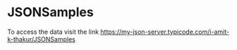 # JSONSamples

To access the data visit the link https://my-json-server.typicode.com/i-amit-k-thakur/JSONSamples
